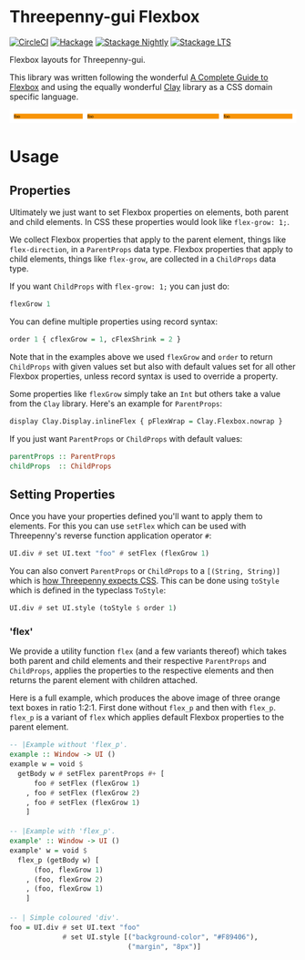 # Threepenny-gui Flexbox

[![CircleCI](https://circleci.com/gh/barischj/threepenny-gui-flexbox.svg?style=shield)](https://circleci.com/gh/barischj/threepenny-gui-flexbox) [![Hackage](https://img.shields.io/hackage/v/threepenny-gui-flexbox.svg)](http://hackage.haskell.org/package/threepenny-gui-flexbox) [![Stackage Nightly](https://www.stackage.org/package/threepenny-gui-flexbox/badge/nightly?.jpg)](http://stackage.org/nightly/package/threepenny-gui-flexbox) [![Stackage LTS](https://www.stackage.org/package/threepenny-gui-flexbox/badge/lts?.jpg)](http://stackage.org/lts/package/threepenny-gui-flexbox)

Flexbox layouts for Threepenny-gui.

This library was written following the
wonderful
[A Complete Guide to Flexbox](https://css-tricks.com/snippets/css/a-guide-to-flexbox) and
using the equally wonderful [Clay](https://hackage.haskell.org/package/clay)
library as a CSS domain specific language.

![](https://github.com/barischj/threepenny-gui-flexbox/blob/master/example.png)

# Usage

## Properties

Ultimately we just want to set Flexbox properties on elements, both parent and
child elements. In CSS these properties would look like `flex-grow: 1;`.

We collect Flexbox properties that apply to the parent element, things like
`flex-direction`, in a `ParentProps` data type. Flexbox properties that apply to
child elements, things like `flex-grow`, are collected in a `ChildProps` data
type.
  
If you want `ChildProps` with `flex-grow: 1;` you can just do:

``` Haskell
flexGrow 1
```

You can define multiple properties using record syntax:

``` Haskell
order 1 { cflexGrow = 1, cFlexShrink = 2 }
```

Note that in the examples above we used `flexGrow` and `order` to return
`ChildProps` with given values set but also with default values set for all
other Flexbox properties, unless record syntax is used to override a property.

Some properties like `flexGrow` simply take an `Int` but others take a value
from the `Clay` library. Here's an example for `ParentProps`:

``` Haskell
display Clay.Display.inlineFlex { pFlexWrap = Clay.Flexbox.nowrap }
```

If you just want `ParentProps` or `ChildProps` with default values:

``` Haskell
parentProps :: ParentProps
childProps  :: ChildProps
```
  
## Setting Properties

Once you have your properties defined you'll want to apply them to elements. For
this you can use `setFlex` which can be used with Threepenny's reverse function
application operator `#`:

``` Haskell
UI.div # set UI.text "foo" # setFlex (flexGrow 1)
```

You can also convert `ParentProps` or `ChildProps` to a `[(String, String)]`
which
is
[how Threepenny expects CSS](http://hackage.haskell.org/package/threepenny-gui/docs/src/Graphics-UI-Threepenny-Core.html#style).
This can be done using `toStyle` which is defined in the typeclass `ToStyle`:

``` Haskell
UI.div # set UI.style (toStyle $ order 1)
```

### 'flex'

We provide a utility function `flex` (and a few variants thereof) which takes
both parent and child elements and their respective `ParentProps` and
`ChildProps`, applies the properties to the respective elements and then returns
the parent element with children attached.

Here is a full example, which produces the above image of three orange text
boxes in ratio 1:2:1. First done without `flex_p` and then with `flex_p`.
`flex_p` is a variant of `flex` which applies default Flexbox properties to the
parent element.

``` Haskell
-- |Example without 'flex_p'.
example :: Window -> UI ()
example w = void $
  getBody w # setFlex parentProps #+ [
      foo # setFlex (flexGrow 1)
    , foo # setFlex (flexGrow 2)
    , foo # setFlex (flexGrow 1)
    ]

-- |Example with 'flex_p'.
example' :: Window -> UI ()
example' w = void $
  flex_p (getBody w) [
      (foo, flexGrow 1)
    , (foo, flexGrow 2)
    , (foo, flexGrow 1)
    ]

-- | Simple coloured 'div'.
foo = UI.div # set UI.text "foo"
             # set UI.style [("background-color", "#F89406"),
                             ("margin", "8px")]
```
